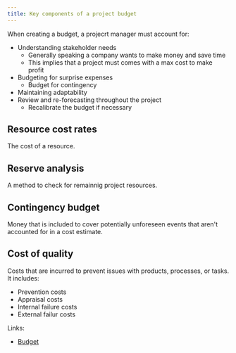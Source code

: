 ```yaml
---
title: Key components of a project budget
---
```

When creating a budget, a projecrt manager must account for:
- Understanding stakeholder needs
	- Generally speaking a company wants to make money and save time
	- This implies that a project must comes with a max cost to make profit
- Budgeting for surprise expenses
	- Budget for contingency
- Maintaining adaptability
- Review and re-forecasting throughout the project
	- Recalibrate the budget if necessary

## Resource cost rates
The cost of a resource.

## Reserve analysis
A method to check for remainnig project resources. 

## Contingency budget
Money that is included to cover potentially unforeseen events that aren't accounted for in a cost estimate. 

## Cost of quality 
Costs that are incurred to prevent issues with products, processes, or tasks.
It includes:
- Prevention costs
- Appraisal costs
- Internal failure costs
- External failur costs

Links:
- [Budget](project-initiation/budget/budget.md)

